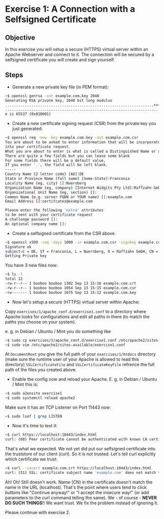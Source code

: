 # Exercise 1: A Connection with a Selfsigned Certificate

## Objective
In this exercise you will setup a secure (HTTPS) virtual server within an Apache Webserver and connect to it. The connection will be secured by a selfsigned certificate you will create and sign yourself.

## Steps

   * Generate a new private key file (in PEM format):

```Bash
~$ openssl genrsa -out example.com.key 2048
Generating RSA private key, 2048 bit long modulus
....................................................................+++++
..............................................................................+++++
e is 65537 (0x010001)
```

   * Create a new certificate signing request (CSR) from the private key you just generated:

```Bash
~$ openssl req -new -key example.com.key -out example.com.csr
You are about to be asked to enter information that will be incorporated
into your certificate request.
What you are about to enter is what is called a Distinguished Name or a DN.
There are quite a few fields but you can leave some blank
For some fields there will be a default value,
If you enter '.', the field will be left blank.
-----
Country Name (2 letter code) [AU]:DE
State or Province Name (full name) [Some-State]:Franconia
Locality Name (eg, city) []:Nuernberg
Organization Name (eg, company) [Internet Widgits Pty Ltd]:Raffzahn GmbH
Organizational Unit Name (eg, section) []:
Common Name (e.g. server FQDN or YOUR name) []:example.com
Email Address []:certifcates@example.com

Please enter the following 'extra' attributes
to be sent with your certificate request
A challenge password []:
An optional company name []:
```

   * Create a selfsigned certificate from the CSR above.

```Bash
~$ openssl x509 -req -days 1000 -in example.com.csr -signkey example.com.key -out example.com.crt
Signature ok
subject=C = DE, ST = Franconia, L = Nuernberg, O = Raffzahn GmbH, CN = example.com, emailAddress = certifcates@example.com
Getting Private key
```

You have 3 new files now:
```Bash
~$ ls -l
total 12
-rw-r--r-- 1 booboo booboo 1302 Sep 13 15:16 example.com.crt
-rw-r--r-- 1 booboo booboo 1054 Sep 13 15:15 example.com.csr
-rw------- 1 booboo booboo 1675 Sep 13 15:12 example.com.key
```

   * Now let's setup a secure (HTTPS) virtual server within Apache:

Copy `exercises/1/apache_conf.d/exercise1.conf` to a directory where Apache looks for configurations and edit all paths in there (to match the paths you choose on your system).

e. g. in Debian / Ubuntu / Mint you do something like

```Bash
~$ sudo cp exercises/1/apache_conf.d/exercise1.conf /etc/apache2/sites-available
~$ sudo vim /etc/apache2/sites-available/exercise1.conf
```

At `DocumentRoot` you give the full path of your `exercises/1/htdocs` directory
(make sure the runtime user of your Apache is allowed to read this directory)
`SSLCertificateFile` and `SSLCertificateKeyFile` refrence the full path of the files you created above.

   * Enable the config now and reload your Apache. E. g. in Debian / Ubuntu / Mint this is:

```Bash
~$ sudo a2ensite exercise1
~$ sudo systemctl reload apache2
```

Make sure it has an TCP Listener on Port 11443 now:

```Bash
~$ sudo lsof | grep LISTEN
```

   * Now it's time to test it:

```Bash
~$ curl https://localhost:10443/index.html
curl: (60) Peer certificate cannot be authenticated with known CA certificates
```

That's what we expected. We not yet did put our selfsigned certificate into the truststore of our client (curl). So it is not trusted. Let's tell curl explicitly which certificate we trust:

```Bash
~$ curl --cacert example.com.crt https://localhost:10443/index.html
curl: (51) SSL: certificate subject name 'example.com' does not match target host name 'localhost'
```

Ah! Oh! Still doesn't work. Name (CN) in the certificate doesn't match the name in the URL (localhost). That's the point where users tend to click buttons like "Continue anyway!" or "I accept the insecure way!" (or add parameters to the curl command telling the same). We - of course - **NEVER DO SUCH THINGS**!! We want trust. We fix the problem instead of ignoring it.

Please continue with exercise 2.
